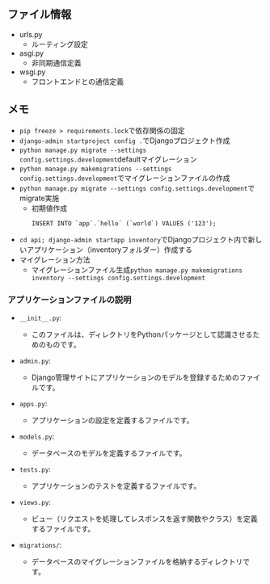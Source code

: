 ## ファイル情報
- urls.py
    - ルーティング設定
- asgi.py
    - 非同期通信定義
- wsgi.py
    - フロントエンドとの通信定義

## メモ
- `pip freeze > requirements.lock`で依存関係の固定
- `django-admin startproject config .`でDjangoプロジェクト作成
- `python manage.py migrate --settings config.settings.development`defaultマイグレーション
- `python manage.py makemigrations --settings config.settings.development`でマイグレーションファイルの作成
- `python manage.py migrate --settings config.settings.development`でmigrate実施
    - 初期値作成
        ```
        INSERT INTO `app`.`hello` (`world`) VALUES ('123');
        ```
- `cd api; django-admin startapp inventory`でDjangoプロジェクト内で新しいアプリケーション（inventoryフォルダー）作成する
- マイグレーション方法
    - マイグレーションファイル生成`python manage.py makemigrations inventory --settings config.settings.development`
### アプリケーションファイルの説明
- `__init__.py`:
  - このファイルは、ディレクトリをPythonパッケージとして認識させるためのものです。

- `admin.py`:
  - Django管理サイトにアプリケーションのモデルを登録するためのファイルです。

- `apps.py`:
  - アプリケーションの設定を定義するファイルです。

- `models.py`:
  - データベースのモデルを定義するファイルです。

- `tests.py`:
  - アプリケーションのテストを定義するファイルです。

- `views.py`:
  - ビュー（リクエストを処理してレスポンスを返す関数やクラス）を定義するファイルです。

- `migrations/`:
  - データベースのマイグレーションファイルを格納するディレクトリです。